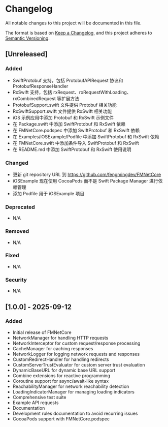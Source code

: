 # Changelog

All notable changes to this project will be documented in this file.

The format is based on [Keep a Changelog](https://keepachangelog.com/en/1.0.0/),
and this project adheres to [Semantic Versioning](https://semver.org/spec/v2.0.0.html).

## [Unreleased]

### Added
- SwiftProtobuf 支持，包括 ProtobufAPIRequest 协议和 ProtobufResponseHandler
- RxSwift 支持，包括 rxRequest、rxRequestWithLoading、rxCombinedRequest 等扩展方法
- ProtobufSupport.swift 文件提供 Protobuf 相关功能
- RxSwiftSupport.swift 文件提供 RxSwift 相关功能
- iOS 示例应用中添加 Protobuf 和 RxSwift 示例文件
- 在 Package.swift 中添加 SwiftProtobuf 和 RxSwift 依赖
- 在 FMNetCore.podspec 中添加 SwiftProtobuf 和 RxSwift 依赖
- 在 Examples/iOSExample/Podfile 中添加 SwiftProtobuf 和 RxSwift 依赖
- 在 FMNetCore.swift 中添加条件导入 SwiftProtobuf 和 RxSwift
- 在 README.md 中添加 SwiftProtobuf 和 RxSwift 使用说明

### Changed
- 更新 git repository URL 到 https://github.com/fengmingdev/FMNetCore
- iOSExample 现在使用 CocoaPods 而不是 Swift Package Manager 进行依赖管理
- 添加 Podfile 用于 iOSExample 项目

### Deprecated
- N/A

### Removed
- N/A

### Fixed
- N/A

### Security
- N/A

## [1.0.0] - 2025-09-12

### Added
- Initial release of FMNetCore
- NetworkManager for handling HTTP requests
- NetworkInterceptor for custom request/response processing
- CacheManager for caching responses
- NetworkLogger for logging network requests and responses
- CustomRedirectHandler for handling redirects
- CustomServerTrustEvaluator for custom server trust evaluation
- DynamicBaseURL for dynamic base URL support
- Combine extensions for reactive programming
- Coroutine support for async/await-like syntax
- ReachabilityManager for network reachability detection
- LoadingIndicatorManager for managing loading indicators
- Comprehensive test suite
- Example API requests
- Documentation
- Development rules documentation to avoid recurring issues
- CocoaPods support with FMNetCore.podspec